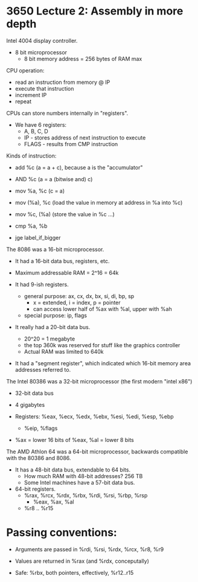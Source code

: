 
# 3650 Lecture 2: Assembly in more depth

Intel 4004 display controller.

 - 8 bit microprocessor
   - 8 bit memory address = 256 bytes of RAM max

CPU operation:

 - read an instruction from memory @ IP
 - execute that instruction
 - increment IP 
 - repeat

CPUs can store numbers internally in "registers".

 - We have 6 registers:
   - A, B, C, D
   - IP - stores address of next instruction to execute
   - FLAGS - results from CMP instruction

Kinds of instruction:

 - add %c        (a = a + c), because a is the "accumulator"
 - AND %c        (a = a (bitwise and) c)
 - mov %a, %c    (c = a)
 - mov (%a), %c  (load the value in memory at address in %a into %c)
 - mov %c, (%a)  (store the value in %c ...) 
 
 - cmp %a, %b
 - jge label\_if_bigger
 

The 8086 was a 16-bit microprocessor.

 - It had a 16-bit data bus, registers, etc.
 - Maximum addressable RAM = 2^16 = 64k
 - It had 9-ish registers.
   - general purpose: ax, cx, dx, bx, si, di, bp, sp
      - x = extended, i = index, p = pointer
      - can access lower half of %ax with %al, upper with %ah
   - special purpose: ip, flags
   
 - It really had a 20-bit data bus.
   - 20^20 = 1 megabyte
   - the top 360k was reserved for stuff like the graphics controller
   - Actual RAM was limited to 640k
 - It had a "segment register", which indicated which 16-bit
   memory area addresses referred to.

The Intel 80386 was a 32-bit microprocessor (the first modern "intel x86")

 - 32-bit data bus 
 - 4 gigabytes

 - Registers: %eax, %ecx, %edx, %ebx, %esi, %edi, %esp, %ebp
   - %eip, %flags
 - %ax = lower 16 bits of %eax, %al = lower 8 bits

The AMD Athlon 64 was a 64-bit microprocessor, backwards compatible with
the 80386 and 8086.

 - It has a 48-bit data bus, extendable to 64 bits.
   - How much RAM with 48-bit addresses? 256 TB
   - Some Intel machines have a 57-bit data bus.
 - 64-bit registers.
   - %rax, %rcx, %rdx, %rbx, %rdi, %rsi, %rbp, %rsp
     - %eax, %ax, %al
   - %r8 .. %r15 
 

# Passing conventions:

 - Arguments are passed in %rdi, %rsi, %rdx, %rcx, %r8, %r9
 - Values are returned in %rax (and %rdx, conceputally)


 - Safe: %rbx, both pointers, effectively, %r12..r15
 

